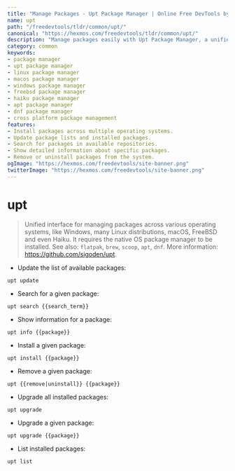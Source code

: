 ```yaml
---
title: "Manage Packages - Upt Package Manager | Online Free DevTools by Hexmos"
name: upt
path: "/freedevtools/tldr/common/upt/"
canonical: "https://hexmos.com/freedevtools/tldr/common/upt/"
description: "Manage packages easily with Upt Package Manager, a unified interface for various operating systems. Install, update, and remove packages effortlessly. Free online tool, no registration required."
category: common
keywords:
- package manager
- upt package manager
- linux package manager
- macos package manager
- windows package manager
- freebsd package manager
- haiku package manager
- apt package manager
- dnf package manager
- cross platform package management
features:
- Install packages across multiple operating systems.
- Update package lists and installed packages.
- Search for packages in available repositories.
- Show detailed information about specific packages.
- Remove or uninstall packages from the system.
ogImage: "https://hexmos.com/freedevtools/site-banner.png"
twitterImage: "https://hexmos.com/freedevtools/site-banner.png"
---
```


# upt

> Unified interface for managing packages across various operating systems, like Windows, many Linux distributions, macOS, FreeBSD and even Haiku.
> It requires the native OS package manager to be installed.
> See also: `flatpak`, `brew`, `scoop`, `apt`, `dnf`.
> More information: <https://github.com/sigoden/upt>.

- Update the list of available packages:

`upt update`

- Search for a given package:

`upt search {{search_term}}`

- Show information for a package:

`upt info {{package}}`

- Install a given package:

`upt install {{package}}`

- Remove a given package:

`upt {{remove|uninstall}} {{package}}`

- Upgrade all installed packages:

`upt upgrade`

- Upgrade a given package:

`upt upgrade {{package}}`

- List installed packages:

`upt list`
